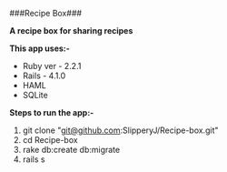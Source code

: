 
###Recipe Box###

**A recipe box for sharing recipes**

**This app uses:-**


- Ruby ver - 2.2.1
- Rails - 4.1.0
- HAML
- SQLite


**Steps to run the app:-**

1. git clone "git@github.com:SlipperyJ/Recipe-box.git"
2. cd Recipe-box
3. rake db:create db:migrate
4. rails s

